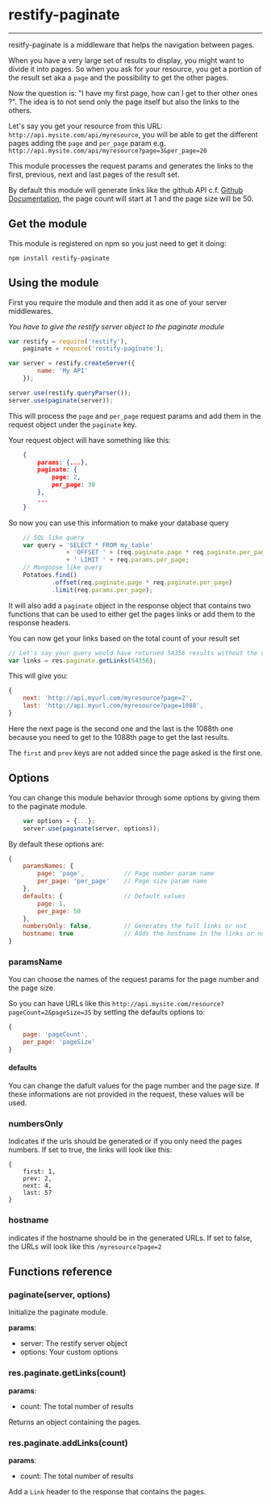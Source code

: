 # restify-paginate
--------------------------

resitfy-paginate is a middleware that helps the navigation between pages.

When you have a very large set of results to display, you might want to divide it into pages. So when you ask for your resource, you get a portion of the result set aka a `page` and the possibility to get the other pages.

Now the question is: "I have my first page, how can I get to ther other ones ?".
The idea is to not send only the page itself but also the links to the others.

Let's say you get your resource from this URL: `http://api.mysite.com/api/myresource`, you will be able to get the different pages adding the `page` and `per_page` param e.g. `http://api.mysite.com/api/myresource?page=3&per_page=20`

This module processes the request params and generates the links to the first, previous, next and last pages of the result set.

By default this module will generate links like the github API c.f.  [Github Documentation](https://developer.github.com/guides/traversing-with-pagination/), the page count will start at 1 and the page size will be 50.

## Get the module

This module is registered on npm so you just need to get it doing:

```shell
npm install restify-paginate
```

## Using the module

First you require the module and then add it as one of your server middlewares.

*You have to give the restify server object to the paginate module*

```js
var restify = require('restify'),
    paginate = require('restify-paginate');

var server = restify.createServer({
        name: 'My API'
    });

server.use(restify.queryParser());
server.use(paginate(server));

```

This will process the `page` and `per_page` request params and add them in the request object under the `paginate` key.

Your request object will have something like this:

```json
    {
        params: {...},
        paginate: {
            page: 2,
            per_page: 30
        },
        ...
    }
```

So now you can use this information to make your database query

```js
    // SQL like query
    var query = 'SELECT * FROM my_table'
                + 'OFFSET ' + (req.paginate.page * req.paginate.per_page)
                + ' LIMIT ' + req.params.per_page;
    // Mongoose like query
    Potatoes.find()
            .offset(req.paginate.page * req.paginate.per_page)
            .limit(req.params.per_page);
```

It will also add a `paginate` object in the response object that contains two functions that can be used to either get the pages links or add them to the response headers.

You can now get your links based on the total count of your result set

```js
// Let's say your query would have returned 54356 results without the offset and limit clauses
var links = res.paginate.getLinks(54356);
```

This will give you:

```js
{
    next: 'http://api.myurl.com/myresource?page=2',
    last: 'http://api.myurl.com/myresource?page=1088',
}
```

Here the next page is the second one and the last is the 1088th one because you need to get to the 1088th page to get the last results.

The `first` and `prev` keys are not added since the page asked is the first one.

## Options

You can change this module behavior through some options by giving them to the paginate module.

```js
    var options = {...};
    server.use(paginate(server, options));
```

By default these options are:

```js
{
    paramsNames: {
        page: 'page',           // Page number param name
        per_page: 'per_page'    // Page size param name
    },
    defaults: {                 // Default values
        page: 1,
        per_page: 50
    },
    numbersOnly: false,         // Generates the full links or not
    hostname: true              // Adds the hostname in the links or not
}
```

### paramsName

You can choose the names of the request params for the page number and the page size.

So you can have URLs like this `http://api.mysite.com/resource?pageCount=2&pageSize=35` by setting the defaults options to:

```js
{
    page: 'pageCount',
    per_page: 'pageSize'
}
```

#### defaults

You can change the dafult values for the page number and the page size. If these informations are not provided in the request, these values will be used.

### numbersOnly

Indicates if the urls should be generated or if you only need the pages numbers. If set to true, the links will look like this:

```
{
    first: 1,
    prev: 2,
    next: 4,
    last: 57
}
```

### hostname

indicates if the hostname should be in the generated URLs. If set to false, the URLs will look like this `/myresource?page=2`

## Functions reference

### paginate(server, options)

Initialize the paginate module.

**params**:
- server: The restify server object
- options: Your custom options


### res.paginate.getLinks(count)

**params**:
- count: The total number of results

Returns an object containing the pages.

### res.paginate.addLinks(count)

**params**:
- count: The total number of results

Add a `Link` header to the response that contains the pages.
